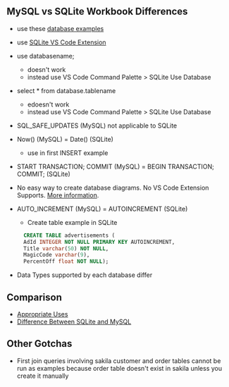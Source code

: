## MySQL vs SQLite Workbook Differences

- use these [database examples](https://github.com/craigmckeachie/sqlite-examples)
- use [SQLite VS Code Extension](https://marketplace.visualstudio.com/items?itemName=alexcvzz.vscode-sqlite)

- use databasename;
  - doesn't work
  - instead use VS Code Command Palette > SQLite Use Database
- select \* from database.tablename
  - edoesn't work
  - instead use VS Code Command Palette > SQLite Use Database
- SQL_SAFE_UPDATES (MySQL) not applicable to SQLite
- Now() (MySQL) = Date() (SQLite)
  - use in first INSERT example
- START TRANSACTION; COMMIT (MySQL) = BEGIN TRANSACTION; COMMIT; (SQLite)
- No easy way to create database diagrams. No VS Code Extension Supports. [More information](https://stackoverflow.com/questions/59654755/how-to-generate-sqlite-entity-relationship-diagram-from-database-file).
- AUTO_INCREMENT (MySQL) = AUTOINCREMENT (SQLite)
  - Create table example in SQLite
  ```sql
    CREATE TABLE advertisements (
    AdId INTEGER NOT NULL PRIMARY KEY AUTOINCREMENT,
    Title varchar(50) NOT NULL,
    MagicCode varchar(9),
    PercentOff float NOT NULL);
  ```
- Data Types supported by each database differ

## Comparison

- [Appropriate Uses](https://www.sqlite.org/whentouse.html)
- [Difference Between SQLite and MySQL](https://www.janbasktraining.com/blog/sqlite-vs-mysql/)

## Other Gotchas

- First join queries involving sakila customer and order tables cannot be run as examples because order table doesn't exist in sakila unless you create it manually
